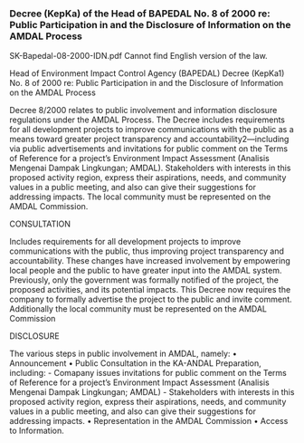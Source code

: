 ### Decree (KepKa) of the Head of BAPEDAL  No. 8 of 2000  re: Public Participation in and the Disclosure of Information on the AMDAL Process

SK-Bapedal-08-2000-IDN.pdf
Cannot find English version of the law.

Head of Environment Impact Control Agency (BAPEDAL) Decree (KepKa1) No. 8 of 2000 re: Public Participation in and the Disclosure of Information on the AMDAL Process

Decree 8/2000 relates to public involvement and information disclosure regulations under the AMDAL Process. The Decree includes requirements for all development projects to improve communications with the public as a means toward greater project transparency and accountability2—including via public advertisements and invitations for public comment on the Terms of Reference for a project’s Environment Impact Assessment (Analisis Mengenai Dampak Lingkungan; AMDAL). Stakeholders with interests in this proposed activity region, express their aspirations, needs, and community values in a public meeting, and also can give their suggestions for addressing impacts. The local community must be represented on the AMDAL Commission.

CONSULTATION

Includes requirements for all development projects to improve communications with the public, thus improving project transparency and accountability. These changes have increased involvement by empowering local people and the public to have greater input into the AMDAL system. Previously, only the government was formally notified of the project, the proposed activities, and its potential impacts. This Decree now requires the company to formally advertise the project to the public and invite comment.  Additionally the local community must be represented on the AMDAL Commission

DISCLOSURE

The various steps in public involvement in AMDAL, namely:
• Announcement
• Public Consultation in the KA-ANDAL Preparation, including:
     -  Comapany issues invitations for public comment on the Terms of Reference for a project’s Environment Impact Assessment (Analisis Mengenai Dampak Lingkungan; AMDAL)
     -  Stakeholders with interests in this proposed activity region, express their aspirations, needs, and community values in a public meeting, and also can give their suggestions for addressing impacts.
• Representation in the AMDAL Commission
• Access to Information.
